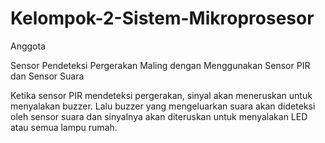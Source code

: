 # Kelompok-2-Sistem-Mikroprosesor
Anggota


Sensor Pendeteksi Pergerakan Maling dengan Menggunakan Sensor PIR dan Sensor Suara


Ketika sensor PIR mendeteksi pergerakan, sinyal akan meneruskan untuk menyalakan buzzer. Lalu buzzer yang mengeluarkan suara akan dideteksi oleh sensor suara dan sinyalnya akan diteruskan untuk menyalakan LED atau semua lampu rumah.
